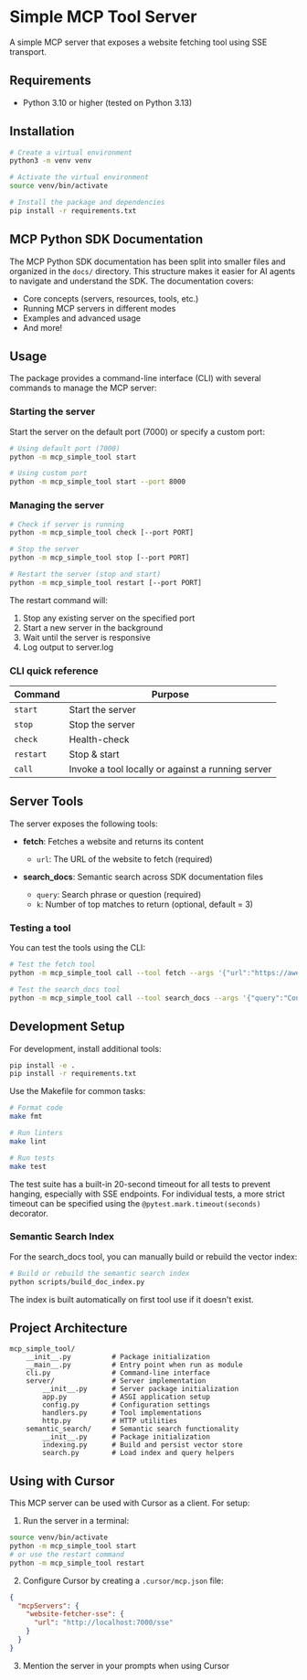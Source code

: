 # Simple MCP Tool Server

A simple MCP server that exposes a website fetching tool using SSE transport.

## Requirements

- Python 3.10 or higher (tested on Python 3.13)

## Installation

```bash
# Create a virtual environment
python3 -m venv venv

# Activate the virtual environment
source venv/bin/activate

# Install the package and dependencies
pip install -r requirements.txt
```

## MCP Python SDK Documentation

The MCP Python SDK documentation has been split into smaller files and organized in the `docs/` directory. This structure makes it easier for AI agents to navigate and understand the SDK. The documentation covers:

- Core concepts (servers, resources, tools, etc.)
- Running MCP servers in different modes
- Examples and advanced usage
- And more!

## Usage

The package provides a command-line interface (CLI) with several commands to manage the MCP server:

### Starting the server

Start the server on the default port (7000) or specify a custom port:

```bash
# Using default port (7000)
python -m mcp_simple_tool start

# Using custom port
python -m mcp_simple_tool start --port 8000
```

### Managing the server

```bash
# Check if server is running
python -m mcp_simple_tool check [--port PORT]

# Stop the server
python -m mcp_simple_tool stop [--port PORT]

# Restart the server (stop and start)
python -m mcp_simple_tool restart [--port PORT]
```

The restart command will:
1. Stop any existing server on the specified port
2. Start a new server in the background
3. Wait until the server is responsive
4. Log output to server.log

### CLI quick reference

| Command | Purpose |
|---------|---------|
| `start` | Start the server |
| `stop`  | Stop the server |
| `check` | Health-check |
| `restart` | Stop & start |
| `call` | Invoke a tool locally or against a running server |

## Server Tools

The server exposes the following tools:

- **fetch**: Fetches a website and returns its content
  - `url`: The URL of the website to fetch (required)

- **search_docs**: Semantic search across SDK documentation files
  - `query`: Search phrase or question (required)
  - `k`: Number of top matches to return (optional, default = 3)

### Testing a tool

You can test the tools using the CLI:

```bash
# Test the fetch tool
python -m mcp_simple_tool call --tool fetch --args '{"url":"https://awesome-testing.com"}'

# Test the search_docs tool
python -m mcp_simple_tool call --tool search_docs --args '{"query":"Context object"}'
```

## Development Setup

For development, install additional tools:

```bash
pip install -e .
pip install -r requirements.txt
```

Use the Makefile for common tasks:

```bash
# Format code
make fmt

# Run linters
make lint

# Run tests
make test
```

The test suite has a built-in 20-second timeout for all tests to prevent hanging, especially with SSE endpoints. For individual tests, a more strict timeout can be specified using the `@pytest.mark.timeout(seconds)` decorator.

### Semantic Search Index

For the search_docs tool, you can manually build or rebuild the vector index:

```bash
# Build or rebuild the semantic search index
python scripts/build_doc_index.py
```

The index is built automatically on first tool use if it doesn't exist.

## Project Architecture

```
mcp_simple_tool/
    __init__.py          # Package initialization
    __main__.py          # Entry point when run as module
    cli.py               # Command-line interface
    server/              # Server implementation
        __init__.py      # Server package initialization
        app.py           # ASGI application setup
        config.py        # Configuration settings
        handlers.py      # Tool implementations
        http.py          # HTTP utilities
    semantic_search/     # Semantic search functionality
        __init__.py      # Package initialization
        indexing.py      # Build and persist vector store
        search.py        # Load index and query helpers
```

## Using with Cursor

This MCP server can be used with Cursor as a client. For setup:

1. Run the server in a terminal:
```bash
source venv/bin/activate
python -m mcp_simple_tool start
# or use the restart command
python -m mcp_simple_tool restart
```

2. Configure Cursor by creating a `.cursor/mcp.json` file:
```json
{
  "mcpServers": {
    "website-fetcher-sse": {
      "url": "http://localhost:7000/sse"
    }
  }
}
```

3. Mention the server in your prompts when using Cursor
